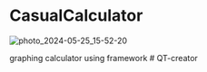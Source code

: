 # CasualCalculator



![photo_2024-05-25_15-52-20](https://github.com/cvrseq/CasualCalculator/assets/152638273/44a9c326-33a3-4f6a-bb4f-e25a87c50f70)



graphing calculator using framework # QT-creator
